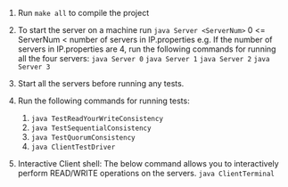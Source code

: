 1. Run `make all` to compile the project

2. To start the server on a machine run
    `java Server <ServerNum>`
    0 <= ServerNum < number of servers in IP.properties
    e.g. If the number of servers in IP.properties are 4, run the following commands for running all the four servers:
        `java Server 0`
        `java Server 1`
        `java Server 2`
        `java Server 3`
    
2. Start all the servers before running any tests.  

3. Run the following commands for running tests:
    1. `java TestReadYourWriteConsistency`
    2. `java TestSequentialConsistency`
    3. `java TestQuorumConsistency`
    4. `java ClientTestDriver`
    
4. Interactive Client shell: The below command allows you to interactively perform READ/WRITE operations on the servers.
    `java ClientTerminal`
